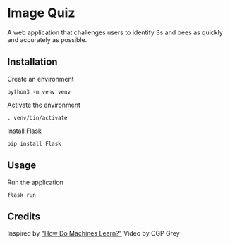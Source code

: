 # Image Quiz
A web application that challenges users to identify 3s and bees as quickly and
accurately as possible.

## Installation
Create an environment

`python3 -m venv venv`

Activate the environment

`. venv/bin/activate`

Install Flask

`pip install Flask`

## Usage
Run the application

`flask run`

## Credits
Inspired by
["How Do Machines Learn?"](https://www.cgpgrey.com/blog/how-do-machines-learn)
Video by CGP Grey
